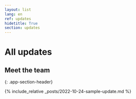 ```yaml
---
layout: list
lang: en
ref: updates
hidetitle: True
section: updates
---
```


# All updates

## Meet the team 
{: .app-section-header}

{% include_relative _posts/2022-10-24-sample-update.md %}
